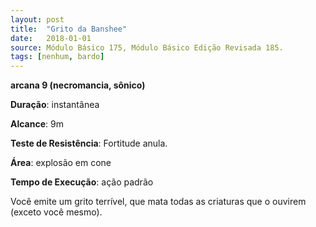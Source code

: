 ```yaml
---
layout: post
title:  "Grito da Banshee"
date:   2018-01-01
source: Módulo Básico 175, Módulo Básico Edição Revisada 185.
tags: [nenhum, bardo]
---
```


**arcana 9 (necromancia, sônico)**

**Duração**: instantânea

**Alcance**: 9m

**Teste de Resistência**: Fortitude anula.

**Área**: explosão em cone

**Tempo de Execução**: ação padrão

Você emite um grito terrível, que mata todas as criaturas que o ouvirem (exceto você mesmo).
